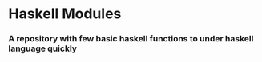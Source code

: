 # Haskell Modules
### A repository with few basic haskell functions to under haskell language quickly
